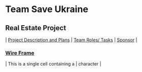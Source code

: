 # Team Save Ukraine
## Real Estate Project

| [Project Description and Plans](plans.md) | [Team Roles/ Tasks](roles.md) | [Sponsor](sponsor.md) |

### [Wire Frame](https://user-images.githubusercontent.com/89666148/158116333-8be72e38-3c38-4c2d-b1ab-c5c69a0c1af8.jpeg)


| This is a single cell containing a \| character |
